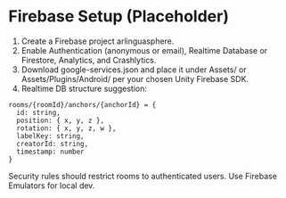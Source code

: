 # Firebase Setup (Placeholder)

1. Create a Firebase project arlinguasphere.
2. Enable Authentication (anonymous or email), Realtime Database or Firestore, Analytics, and Crashlytics.
3. Download google-services.json and place it under Assets/ or Assets/Plugins/Android/ per your chosen Unity Firebase SDK.
4. Realtime DB structure suggestion:

```
rooms/{roomId}/anchors/{anchorId} = {
  id: string,
  position: { x, y, z },
  rotation: { x, y, z, w },
  labelKey: string,
  creatorId: string,
  timestamp: number
}
```

Security rules should restrict rooms to authenticated users. Use Firebase Emulators for local dev.
